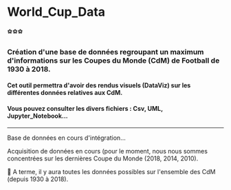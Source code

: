 # World_Cup_Data

:soccer::soccer::soccer:

### Création d'une base de données regroupant un maximum d'informations sur les Coupes du Monde (CdM) de Football de 1930 à 2018. 
#### Cet outil permettra d'avoir des rendus visuels (DataViz) sur les différentes données relatives aux CdM.

#### Vous pouvez consulter les divers fichiers : Csv, UML, Jupyter_Notebook...

*****************

Base de données en cours d'intégration...

Acquisition de données en cours (pour le moment, nous nous sommes concentrées sur les dernières Coupe du Monde (2018, 2014, 2010).

:calendar:
A terme, il y aura toutes les données possibles sur l'ensemble des CdM (depuis 1930 à 2018).
